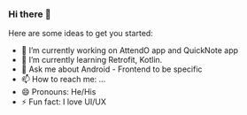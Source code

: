### Hi there 👋


Here are some ideas to get you started:

- 🔭 I’m currently working on AttendO app and QuickNote app
- 🌱 I’m currently learning Retrofit, Kotlin.
- 💬 Ask me about Android - Frontend to be specific
- 📫 How to reach me: ...
- 😄 Pronouns: He/His
- ⚡ Fun fact: I love UI/UX
